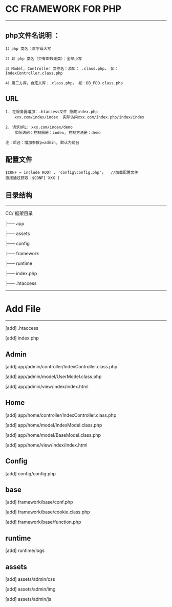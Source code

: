 # CC FRAMEWORK FOR PHP

---
## php文件名说明 ：

    1）php 类名：首字母大写

    2）非 php 类名（只有函数无类）：全部小写

    3）Model, Controller 文件名：添加： .class.php， 如：IndexController.class.php

    4）第三方库，自定义库：.class.php， 如：DB_PDO.class.php


## URL

    1. 在服务器增加：.htaccess文件 隐藏index.php
        xxx.com/index/index  实际访问xxx.com/index.php/index/index

    2. 请求URL: xxx.com/index/demo
        实际访问：控制器是：index, 控制方法是：demo

    注：后台：增加参数p=admin, 默认为前台


## 配置文件
    $CONF = include ROOT . 'config\config.php';   //加载配置文件
    直接通过获取：$CONF['XXX']

## 目录结构
---
CC/	框架目录

├── app

├── assets

├── config

├── framework

├── runtime

├── index.php

├── .htaccess

---
# Add File
---

[add] .htaccess

[add] index.php


## Admin
[add] app/admin/controller/IndexController.class.php

[add] app/admin/model/UserModel.class.php

[add] app/admin/view/index/index.html


## Home
[add] app/home/controller/IndexController.class.php

[add] app/home/model/IndexModel.class.php

[add] app/home/model/BaseModel.class.php

[add] app/home/view/index/index.html

## Config
[add] config/config.php

## base
[add] framework/base/conf.php

[add] framework/base/cookie.class.php

[add] framework/base/function.php

## runtime
[add] runtime/logs

## assets
[add] assets/admin/css

[add] assets/admin/img

[add] assets/admin/js